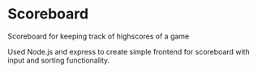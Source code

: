 # Scoreboard
Scoreboard for keeping track of highscores of a game

Used Node.js and express to create simple frontend for scoreboard with input and sorting functionality.
